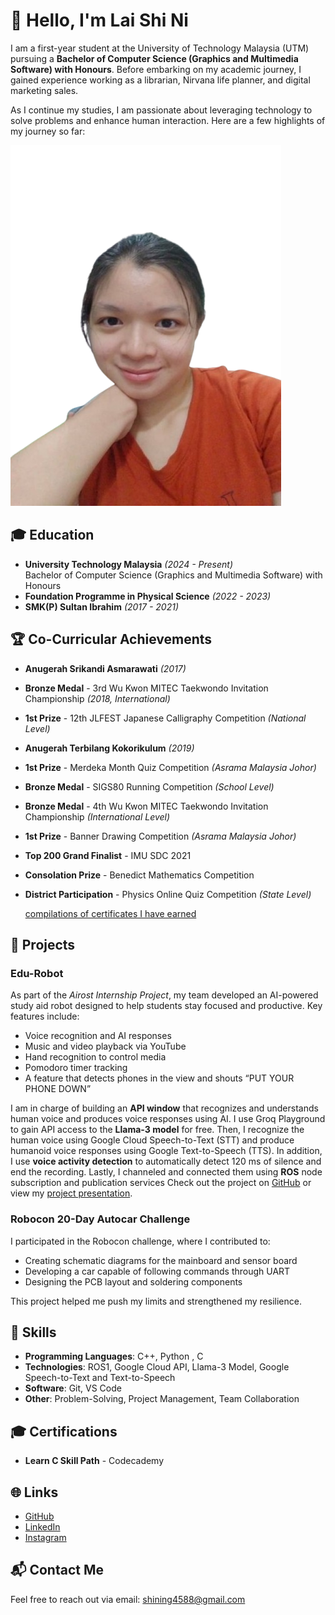 # 👋 Hello, I'm Lai Shi Ni

I am a first-year student at the University of Technology Malaysia (UTM) pursuing a **Bachelor of Computer Science (Graphics and Multimedia Software) with Honours**. Before embarking on my academic journey, I gained experience working as a librarian, Nirvana life planner, and digital marketing sales.

As I continue my studies, I am passionate about leveraging technology to solve problems and enhance human interaction. Here are a few highlights of my journey so far:

![Profile Picture](https://github.com/ShiNi0405/shini_eportfolio/blob/b804826a8338d0e33e8e497aa6d8c9d32f7d8334/profile%20picture.png)

## 🎓 Education

- **University Technology Malaysia** *(2024 - Present)*  
  Bachelor of Computer Science (Graphics and Multimedia Software) with Honours
- **Foundation Programme in Physical Science** *(2022 - 2023)*
- **SMK(P) Sultan Ibrahim** *(2017 - 2021)*

## 🏆 Co-Curricular Achievements

- **Anugerah Srikandi Asmarawati** *(2017)*
- **Bronze Medal** - 3rd Wu Kwon MITEC Taekwondo Invitation Championship *(2018, International)*
- **1st Prize** - 12th JLFEST Japanese Calligraphy Competition *(National Level)*
- **Anugerah Terbilang Kokorikulum** *(2019)*
- **1st Prize** - Merdeka Month Quiz Competition *(Asrama Malaysia Johor)*
- **Bronze Medal** - SIGS80 Running Competition *(School Level)*
- **Bronze Medal** - 4th Wu Kwon MITEC Taekwondo Invitation Championship *(International Level)*
- **1st Prize** - Banner Drawing Competition *(Asrama Malaysia Johor)*
- **Top 200 Grand Finalist** - IMU SDC 2021
- **Consolation Prize** - Benedict Mathematics Competition
- **District Participation** - Physics Online Quiz Competition *(State Level)*
  
  [compilations of certificates I have earned](https://docs.google.com/presentation/d/1y4XvWZLhzclyS69DHDeDht50n6Fx6wBydDIhxnUm_-c/edit?usp=sharing) 


## 🌟 Projects

### **Edu-Robot**  
As part of the *Airost Internship Project*, my team developed an AI-powered study aid robot designed to help students stay focused and productive. Key features include:
- Voice recognition and AI responses
- Music and video playback via YouTube
- Hand recognition to control media
- Pomodoro timer tracking
- A feature that detects phones in the view and shouts “PUT YOUR PHONE DOWN”

I am in charge of building an **API window** that recognizes and understands human voice and produces voice responses using AI. I use Groq Playground to gain API access to the **Llama-3 model** for free. Then, I recognize the human voice using Google Cloud Speech-to-Text (STT) and produce humanoid voice responses using Google Text-to-Speech (TTS). In addition, I use **voice activity detection** to automatically detect 120 ms of silence and end the recording. Lastly, I channeled and connected them using **ROS** node subscription and publication services
Check out the project on [GitHub](https://github.com/zhonghern/edu_robot.git) or view my [project presentation](https://www.canva.com/design/DAGYfGfkJaQ/q8vzPh1qmnGLJ8i2bdhlTA/edit?utm_content=DAGYfGfkJaQ&utm_campaign=designshare&utm_medium=link2&utm_source=sharebutton).

### **Robocon 20-Day Autocar Challenge**  
I participated in the Robocon challenge, where I contributed to:
- Creating schematic diagrams for the mainboard and sensor board
- Developing a car capable of following commands through UART
- Designing the PCB layout and soldering components

This project helped me push my limits and strengthened my resilience.

## 🧠 Skills

- **Programming Languages**: C++, Python , C
- **Technologies**: ROS1, Google Cloud API, Llama-3 Model, Google Speech-to-Text and Text-to-Speech
- **Software**: Git, VS Code
- **Other**: Problem-Solving, Project Management, Team Collaboration

## 🎓 Certifications

- **Learn C Skill Path** - Codecademy

## 🌐 Links

- [GitHub](https://github.com/ShiNi0405)
- [LinkedIn](https://www.linkedin.com/in/lai-shi-ni-6082801b2)
- [Instagram](https://www.instagram.com/0405shini/)

## 📬 Contact Me

Feel free to reach out via email: [shining4588@gmail.com](mailto:shining4588@gmail.com)



